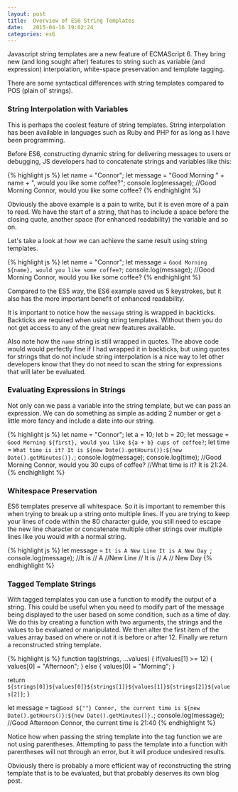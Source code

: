 ```yaml
---
layout: post
title:  Overview of ES6 String Templates
date:   2015-04-16 19:02:24
categories: es6
---
```

Javascript string templates are a new feature of ECMAScript 6. They bring new (and long sought after) features to string such as variable (and expression) interpolation, white-space preservation and template tagging.

There are some syntactical differences with string templates compared to POS (plain ol' strings).

### String Interpolation with Variables
This is perhaps the coolest feature of string templates. String interpolation has been available in languages such as Ruby and PHP for as long as I have been programming.

Before ES6, constructing dynamic string for delivering messages to users or debugging, JS developers had to concatenate strings and variables like this:

{% highlight js %}
let name = "Connor";
let message = "Good Morning " + name + ", would you like some coffee?";
console.log(message);
//Good Morning Connor, would you like some coffee?
{% endhighlight %}   

Obviously the above example is a pain to write, but it is even more of a pain to read. We have the start of a string, that has to include a space before the closing quote, another space (for enhanced readability) the variable and so on.

Let's take a look at how we can achieve the same result using string templates.

{% highlight js %}
let name = "Connor";
let message = `Good Morning ${name}, would you like some coffee?`;
console.log(message);
//Good Morning Connor, would you like some coffee?
{% endhighlight %}

Compared to the ES5 way, the ES6 example saved us 5 keystrokes, but it also has the more important benefit of enhanced readability.

It is important to notice how the `message` string is wrapped in backticks. Backticks are required when using string templates. Without them you do not get access to any of the great new features available.

Also note how the `name` string is still wrapped in quotes. The above code would would perfectly fine if I had wrapped it in backticks, but using quotes for strings that do not include string interpolation is a nice way to let other developers know that they do not need to scan the string for expressions that will later be evaluated.

### Evaluating Expressions in Strings
Not only can we pass a variable into the string template, but we can pass an expression. We can do something as simple as adding 2 number or get a little more fancy and include a date into our string.

{% highlight js %}
let name = "Connor";
let a = 10;
let b = 20;
let message = `Good Morning ${first}, would you like ${a + b} cups of coffee?`;
let time = `What time is it? It is ${new Date().getHours()}:${new Date().getMinutes()}.`;
console.log(message);
console.log(time);
//Good Morning Connor, would you 30 cups of coffee?
//What time is it? It is 21:24.
{% endhighlight %}  

### Whitespace Preservation
ES6 templates preserve all whitespace. So it is important to remember this when trying to break up a string onto multiple lines. If you are trying to keep your lines of code within the 80 character guide, you still need to escape the new line character or concatenate multiple other strings over multiple lines like you would with a normal string.

{% highlight js %}
let message = `It is
    A
New Line
            It is
    A
  New Day
`;
console.log(message);
//It is
//    A
//New Line
//            It is
//    A
//  New Day
{% endhighlight %}

### Tagged Template Strings
With tagged templates you can use a function to modify the output of a string. This could be useful when you need to modify part of the message being displayed to the user based on some condition, such as a time of day. We do this by creating a function with two arguments, the strings and the values to be evaluated or manipulated. We then alter the first item of the values array based on where or not it is before or after 12. Finally we return a reconstructed string template.

{% highlight js %}
function tag(strings, ...values) {
    if(values[1] >= 12) {
        values[0] = "Afternoon";
    } else {
        values[0] = "Morning";
    }

  return `${strings[0]}${values[0]}${strings[1]}${values[1]}${strings[2]}${values[2]}`;
}

let message = tag`Good ${""} Connor, the current time is ${new Date().getHours()}:${new Date().getMinutes()}.`;
console.log(message);
//Good Afternoon Connor, the current time is 21:40
{% endhighlight %}

Notice how when passing the string template into the tag function we are not using parentheses. Attempting to pass the template into a function with parentheses will not through an error, but it will produce undesired results.

Obviously there is probably a more efficient way of reconstructing the string template that is to be evaluated, but that probably deserves its own blog post.
